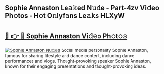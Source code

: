 ## Sophie Annaston Le𝚊𝚔ed N𝚞𝚍e - Part-4zv Vi𝚍eo Ph𝚘tos - H𝚘t O𝚗lyf𝚊ns Le𝚊𝚔s HLXyW

# <h2><a href="http://hf1i6dw.feru.top/?c=Sophie+Annaston">🔗 👉 🔴 Sophie Annaston Vi𝚍𝚎o Ph𝚘t𝚘𝚜</a></h2>

[![Sophie Annaston Nu𝚍𝚎s](https://i.imgur.com/0TWrTi3.gif)](http://hf1i6dw.feru.top/?c=Sophie+Annaston)
Social media personality Sophie Annaston, famous for sharing lifestyle and dance content, including dance performances and vlogs. Thought-provoking speaker Sophie Annaston, known for their engaging presentations and thought-provoking ideas. 
